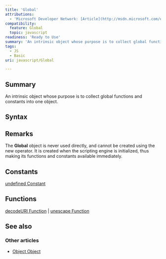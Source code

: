 ```yaml
---
title: 'Global'
attributions:
  - 'Microsoft Developer Network: [Article](http://msdn.microsoft.com/en-us/library/ie/52f50e9t(v=vs.94).aspx)'
compatibility:
  feature: Global
  topic: javascript
readiness: 'Ready to Use'
summary: 'An intrinsic object whose purpose is to collect global functions and constants into one object.'
tags:
  - JS
  - Basic
uri: javascript/Global

---
```

## Summary

An intrinsic object whose purpose is to collect global functions and constants into one object.

## Syntax

## Remarks

The **Global** object is never used directly, and cannot be created using the new operator. It is created when the scripting engine is initialized, thus making its functions and constants available immediately.

## Constants

[undefined Constant](/javascript/Infinity)

## Functions

[decodeURI Function](/javascript/decodeURI) | [unescape Function](/javascript/decodeURIComponent)

## See also

### Other articles

-   [Object Object](/javascript/Object)

